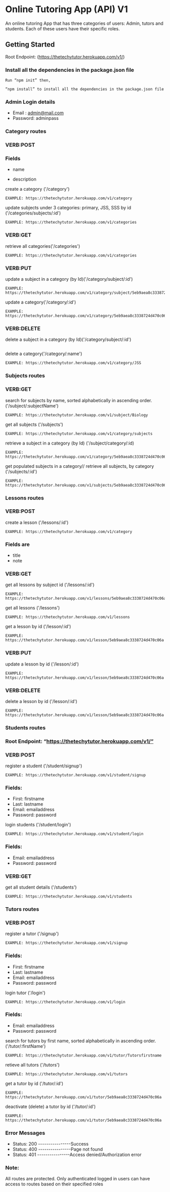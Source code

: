 ﻿# Online Tutoring App (API) V1

An online tutoring App that has three categories of users: Admin, tutors and students. Each of these users have their specific roles. 

## Getting Started

Root Endpoint: (https://thetechytutor.herokuapp.com/v1/)	

### Install all the dependencies in the package.json file

```
Run “npm init” then,

“npm install” to install all the dependencies in the package.json file
```

### Admin Login details

* Email :	 admin@mail.com
* Password:	adminpass


### Category routes

### VERB:POST

### Fields

* name

* description

create a category ('/category')

```
EXAMPLE: https://thetechytutor.herokuapp.com/v1/category
```

update subjects under 3 categories: primary, JSS, SSS by id ('/categories/subjects/:id')

```
EXAMPLE: https://thetechytutor.herokuapp.com/v1/categories
```

### VERB:GET

retrieve all categories('/categories')

```
EXAMPLE: https://thetechytutor.herokuapp.com/v1/categories
```


### VERB:PUT

update a subject in a category (by Id)('/category/subject/:id')

```
EXAMPLE: https://thetechytutor.herokuapp.com/v1/category/subject/5eb9aea8c3338724d470c06a
```

update a category('/category/:id')

```
EXAMPLE: https://thetechytutor.herokuapp.com/v1/category/5eb9aea8c3338724d470c06a
```

### VERB:DELETE

delete a subject in a category (by Id)('/category/subject/:id')

```EXAMPLE: https://thetechytutor.herokuapp.com/v1/category/5eb9aea8c3338724d470c06a
```

delete a category('/category/:name')
```
EXAMPLE: https://thetechytutor.herokuapp.com/v1/category/JSS
```



### Subjects routes

### VERB:GET

search for subjects by name, sorted alphabetically in ascending order. ('/subject/:subjectName')

```
EXAMPLE: https://thetechytutor.herokuapp.com/v1/subject/Biology
```

get all subjects ('/subjects')

```
EXAMPLE: https://thetechytutor.herokuapp.com/v1/category/subjects
```

retrieve a subject in a category (by Id) ('/subject/category/:id)

```
EXAMPLE: https://thetechytutor.herokuapp.com/v1/category/5eb9aea8c3338724d470c06a
```

get populated subjects in a category// retrieve all subjects, by category ('/subjects/:id')

```
EXAMPLE: https://thetechytutor.herokuapp.com/v1/subjects/5eb9aea8c3338724d470c06a
```

### Lessons routes

### VERB:POST

create a lesson ('/lessons/:id')

```
EXAMPLE: https://thetechytutor.herokuapp.com/v1/category
```

### Fields are

* title
* note

### VERB:GET

get all lessons by subject id ('/lessons/:id')

```
EXAMPLE: https://thetechytutor.herokuapp.com/v1/lessons/5eb9aea8c3338724d470c06a
```

get all lessons ('/lessons')

```
EXAMPLE: https://thetechytutor.herokuapp.com/v1/lessons
```

get a lesson by id ('/lesson/:id')

```
EXAMPLE: https://thetechytutor.herokuapp.com/v1/lesson/5eb9aea8c3338724d470c06a
```

### VERB:PUT

update a lesson by id ('/lesson/:id')

```
EXAMPLE: https://thetechytutor.herokuapp.com/v1/lesson/5eb9aea8c3338724d470c06a
```

### VERB:DELETE

delete a lesson by id ('/lesson/:id')

```
EXAMPLE: https://thetechytutor.herokuapp.com/v1/lesson/5eb9aea8c3338724d470c06a
```

### Students routes
### Root Endpoint:  “https://thetechytutor.herokuapp.com/v1/”


### VERB:POST

register a student ('/student/signup')

```
EXAMPLE: https://thetechytutor.herokuapp.com/v1/student/signup
```

### Fields:

* First:	 firstname
* Last:	lastname
* Email:	emailaddress
* Password:		password


login students ('/student/login')

```
EXAMPLE: https://thetechytutor.herokuapp.com/v1/student/login
```

### Fields:

* Email:	emailaddress
* Password:		password

### VERB:GET

get all student details ('/students')

```
EXAMPLE: https://thetechytutor.herokuapp.com/v1/students
```


### Tutors routes

### VERB:POST

register a tutor ('/signup')

```
EXAMPLE: https://thetechytutor.herokuapp.com/v1/signup
```

### Fields:

* First:	 firstname
* Last:	lastname
* Email:	emailaddress
* Password:	password



login tutor ('/login')

```
EXAMPLE: https://thetechytutor.herokuapp.com/v1/login
```

### Fields:

* Email:	emailaddress
* Password:	  password


search for tutors by first name, sorted alphabetically in ascending order. ('/tutor/:firstName')

```
EXAMPLE: https://thetechytutor.herokuapp.com/v1/tutor/Tutorsfirstname
```

retieve all tutors ('/tutors')

```
EXAMPLE: https://thetechytutor.herokuapp.com/v1/tutors
```

get a tutor by id ('/tutor/:id')

```
EXAMPLE: https://thetechytutor.herokuapp.com/v1/tutor/5eb9aea8c3338724d470c06a
```

deactivate (delete) a tutor by id ('/tutor/:id')

```
EXAMPLE: https://thetechytutor.herokuapp.com/v1/tutor/5eb9aea8c3338724d470c06a
```





### Error Messages

* Status: 200 ----------------Success
* Status: 400 ----------------Page not found
* Status: 401 ----------------Access denied/Authorization error


### Note: 
All routes are protected. Only authenticated logged in users can  have access to routes based on their specified roles


